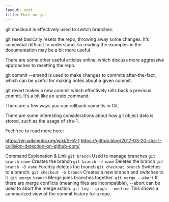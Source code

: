 ```yaml
---
layout: post
title: More on git
---
```


git checkout is effectively used to switch branches.

git reset basically resets the repo, throwing away some changes. It’s somewhat difficult to understand, so reading the examples in the documentation may be a bit more useful.

There are some other useful articles online, which discuss more aggressive approaches to resetting the repo.

git commit --amend is used to make changes to commits after-the-fact, which can be useful for making notes about a given commit.

git revert makes a new commit which effectively rolls back a previous commit. It’s a bit like an undo command.

There are a few ways you can rollback commits in Git.

There are some interesting considerations about how git object data is stored, such as the usage of sha-1.

Feel free to read more here:

https://en.wikipedia.org/wiki/SHA-1
https://github.blog/2017-03-20-sha-1-collision-detection-on-github-com/

Command	Explanation & Link
`git branch`	Used to manage branches
`git branch name`	Creates the branch
`git branch -d name`	Deletes the branch
`git branch -D name`	Forcibly deletes the branch
`git checkout branch`	Switches to a branch.
`git checkout -b branch`	Creates a new branch and switches to it.
`git merge branch`	Merge joins branches together.
`git merge --abort`	If there are merge conflicts (meaning files are incompatible), --abort can be used to abort the merge action.
`git log --graph --oneline`	This shows a summarized view of the commit history for a repo.
